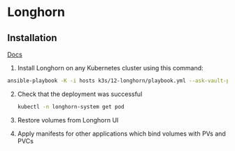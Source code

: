 # Longhorn

## Installation

[Docs](https://longhorn.io/docs/1.1.1/deploy/install/install-with-kubectl/)

1. Install Longhorn on any Kubernetes cluster using this command:

```bash
ansible-playbook -K -i hosts k3s/12-longhorn/playbook.yml --ask-vault-pass
```

2. Check that the deployment was successful

   ```bash
   kubectl -n longhorn-system get pod
   ```

3. Restore volumes from Longhorn UI

4. Apply manifests for other applications which bind volumes with PVs and PVCs
